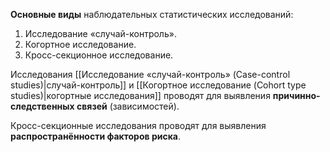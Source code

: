 **Основные виды** наблюдательных статистических исследований:
1. Исследование «случай-контроль».
2. Когортное исследование.
3. Кросс-секционное исследование.

Исследования [[Исследование «случай-контроль» (Case-control studies)|случай-контроль]] и [[Когортное исследование (Cohort type studies)|когортные исследования]] проводят для выявления **причинно-следственных связей** (зависимостей).

Кросс-секционные исследования проводят для выявления **распространённости факторов риска**.